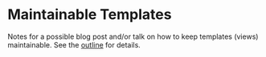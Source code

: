 # Maintainable Templates

Notes for a possible blog post and/or talk on how to keep templates (views)
maintainable. See the [outline][outline] for details.

[outline]: https://github.com/bloudermilk/maintainable_templates/blob/master/outline.md
